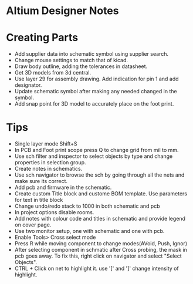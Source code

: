Altium Designer Notes
=====================

# Creating Parts
 - Add supplier data into schematic symbol using supplier search.
 - Change mouse settings to match that of kicad.
 - Draw body outline, adding the tolerances in datasheet.
 - Get 3D models from 3d central.
 -  Use layer 29 for assembly drawing. Add indication for pin 1 and add designator.
 - Update schematic symbol after making any needed changed in the symbol.
 - Add snap point for 3D model to accurately place on the foot print.

# Tips
- Single layer mode Shift+S
- In PCB and Foot print scope press Q to change grid from mil to mm.
- Use sch filter and inspector to select objects by type and change properties in selection group.
- Create notes in schematics.
 - Use sch navigator to browse the sch by going through all the nets and make sure its correct.
 - Add pcb and firmware in the schematic.
 - Create custom Title block and custome BOM template. Use parameters for text in title block
 - Change undo/redo stack to 1000 in both schematic and pcb
 - In project options disable rooms.
 - Add notes with colour code and titles in schematic and provide legend on cover page.
 - Use two monitor setup, one with schematic and one with pcb.
 - Enable Tools> Cross select mode
 - Press R while moving component to change modes(AVoid, Push, Ignor)
 - After selecting component in schmatic after Cross probing, the mask in pcb goes away. To fix this, right click on navigator and select "Select Objects".
 - CTRL + Click on net to highlight it. use '[' and ']' change intensity of highlight.